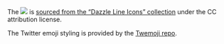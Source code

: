 The <img src="/static/images/plus.svg"> is [sourced from the “Dazzle Line Icons” collection](https://www.svgrepo.com/svg/532997/plus-large) under the CC attribution license.

The Twitter emoji styling is provided by the [Twemoji repo](https://github.com/twitter/twemoji).
